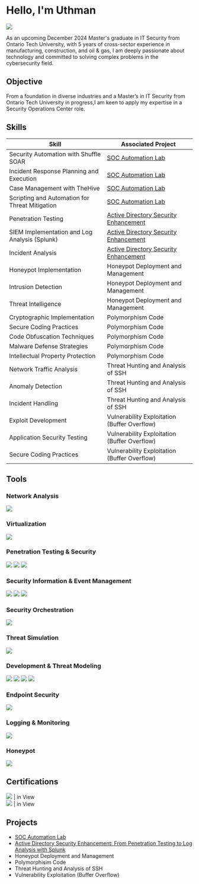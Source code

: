 # Hello, I'm Uthman
<a href="https://linkedin.com/in/uthman-falola-250692156"><img src="https://img.shields.io/badge/-LinkedIn-0072b1?&style=for-the-badge&logo=linkedin&logoColor=white" /></a>


As an upcoming December 2024 Master's graduate in IT Security from Ontario Tech University, with 5 years of cross-sector experience in manufacturing, construction, and oil & gas, I am deeply passionate about technology and committed to solving complex problems in the cybersecurity field.

## Objective

From a foundation in diverse industries and a Master’s in IT Security from Ontario Tech University in progress,I am keen to apply my expertise in a Security Operations Center role.

## Skills

| Skill                                         | Associated Project         |
|-----------------------------------------------|----------------------------|
| Security Automation with Shuffle SOAR          | <a href="https://github.com/Falola-Uthman/SOC-Automation-Lab/blob/main/README.md">SOC Automation Lab</a>|
| Incident Response Planning and Execution       | <a href="https://github.com/Falola-Uthman/SOC-Automation-Lab/blob/main/README.md">SOC Automation Lab</a>|
| Case Management with TheHive                   | <a href="https://github.com/Falola-Uthman/SOC-Automation-Lab/blob/main/README.md">SOC Automation Lab</a>|
| Scripting and Automation for Threat Mitigation | <a href="https://github.com/Falola-Uthman/SOC-Automation-Lab/blob/main/README.md">SOC Automation Lab</a>|
|Penetration Testing                             | <a href="https://github.com/Falola-Uthman/Active-Directory-Security-Enhancement/blob/main/README.md">Active Directory Security Enhancement</a>|
| SIEM Implementation and Log Analysis (Splunk)                               | <a href="https://github.com/Falola-Uthman/Active-Directory-Security-Enhancement/blob/main/README.md">Active Directory Security Enhancement</a> |
|Incident Analysis                               | <a href="https://github.com/Falola-Uthman/Active-Directory-Security-Enhancement/blob/main/README.md">Active Directory Security Enhancement</a> |
|Honeypot Implementation                         | Honeypot Deployment and Management |
|Intrusion Detection                             | Honeypot Deployment and Management |
|Threat Intelligence                             | Honeypot Deployment and Management |
| Cryptographic Implementation                 | Polymorphism Code |
| Secure Coding Practices                      | Polymorphism Code |
| Code Obfuscation Techniques                  | Polymorphism Code |
| Malware Defense Strategies                   | Polymorphism Code |
| Intellectual Property Protection             | Polymorphism Code |
| Network Traffic Analysis                     | Threat Hunting and Analysis of SSH    |
| Anomaly Detection                            | Threat Hunting and Analysis of SSH    |
| Incident Handling                            | Threat Hunting and Analysis of SSH    |
| Exploit Development                          | Vulnerability Exploitation (Buffer Overflow) |
| Application Security Testing                 | Vulnerability Exploitation (Buffer Overflow) |
| Secure Coding Practices                      | Vulnerability Exploitation (Buffer Overflow) |



## Tools

### Network Analysis
<div>
    <img src="https://img.shields.io/badge/-Wireshark-1679A7?&style=for-the-badge&logo=Wireshark&logoColor=white" />
</div>

### Virtualization
<div>
    <img src="https://img.shields.io/badge/-VirtualBox-183A61?&style=for-the-badge&logo=VirtualBox&logoColor=white" />
</div>

### Penetration Testing & Security
<div>
    <img src="https://img.shields.io/badge/-Kali_Linux-557C94?&style=for-the-badge&logo=KaliLinux&logoColor=white" />
    <img src="https://img.shields.io/badge/-Crowbar-602C50?&style=for-the-badge&logo=Crowbar&logoColor=white" />
    <img src="https://img.shields.io/badge/-Fedora-51A2DA?&style=for-the-badge&logo=Fedora&logoColor=white" />
</div>

### Security Information & Event Management
<div>
    <img src="https://img.shields.io/badge/-Splunk-000000?&style=for-the-badge&logo=Splunk&logoColor=white" />
    <img src="https://img.shields.io/badge/-ELK_Stack-005571?&style=for-the-badge&logo=ElasticStack&logoColor=white" />
    <img src="https://img.shields.io/badge/-Wazuh-4B275F?&style=for-the-badge&logo=Wazuh&logoColor=white" />
</div>

### Security Orchestration
<div>
    <img src="https://img.shields.io/badge/-TheHive-FF4000?&style=for-the-badge&logo=TheHive&logoColor=white" />
</div>

### Threat Simulation
<div>
    <img src="https://img.shields.io/badge/-Atomic_Red_Team-7D003C?&style=for-the-badge&logo=AtomicRedTeam&logoColor=white" />
</div>

### Development & Threat Modeling
<div>
    <img src="https://img.shields.io/badge/-Python-3776AB?&style=for-the-badge&logo=Python&logoColor=white" />
    <img src="https://img.shields.io/badge/-SonarQube-4E9BCD?&style=for-the-badge&logo=SonarQube&logoColor=white" />
    <img src="https://img.shields.io/badge/-Microsoft_Visio-3955A3?&style=for-the-badge&logo=MicrosoftVisio&logoColor=white" />
    <img src="https://img.shields.io/badge/-Microsoft_Threat_Modeling_Tool-00A4EF?&style=for-the-badge&logo=Microsoft&logoColor=white" />
</div>

### Endpoint Security
<div>
    <img src="https://img.shields.io/badge/-Microsoft_Defender_for_Endpoint-00A4EF?&style=for-the-badge&logo=Microsoft&logoColor=white" />
</div>

### Logging & Monitoring
<div>
    <img src="https://img.shields.io/badge/-Sysmon-4B275F?&style=for-the-badge&logo=Sysmon&logoColor=white" />
</div>

### Honeypot
<div>
    <img src="https://img.shields.io/badge/-TPot-FF4000?&style=for-the-badge&logo=TPot&logoColor=white" />
</div>

## Certifications

<div>
    <img src="https://img.shields.io/badge/-Security%2B-FF0000?&style=for-the-badge&logo=CompTIA&logoColor=white" /> | in View
    <br>
    <img src="https://img.shields.io/badge/-CySA%2B-0085CA?&style=for-the-badge&logo=CompTIA&logoColor=white" /> | in View
</div>

## Projects
- <a href="https://github.com/Falola-Uthman/SOC-Automation-Lab/blob/main/README.md">SOC Automation Lab</a>
- <a href="https://github.com/Falola-Uthman/Active-Directory-Security-Enhancement/blob/main/README.md">Active Directory Security Enhancement: From Penetration Testing to Log Analysis with Splunk</a>
- Honeypot Deployment and Management
- Polymorphisim Code
- Threat Hunting and Analysis of  SSH
- Vulnerability Exploitation (Buffer Overflow)

